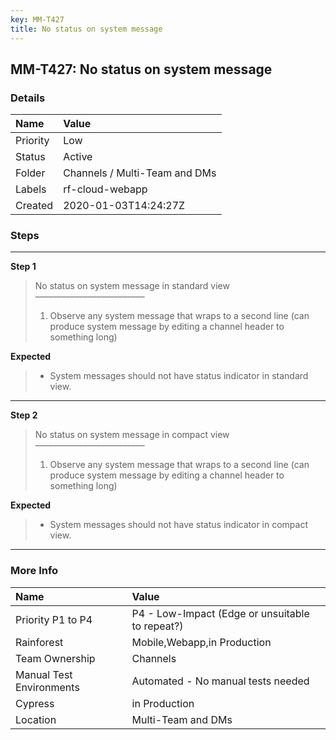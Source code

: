 ```yaml
---
key: MM-T427
title: No status on system message
---
```


## MM-T427: No status on system message

### Details

| Name     | Value                         |
| :------- | :---------------------------- |
| Priority | Low                           |
| Status   | Active                        |
| Folder   | Channels / Multi-Team and DMs |
| Labels   | rf-cloud-webapp               |
| Created  | 2020-01-03T14:24:27Z          |

### Steps

<hr/>

**Step 1**

> <article>No status on system message in standard view<br>–––––––––––––––––––––––––<ol><li>Observe any system message that wraps to a second line (can produce system message by editing a channel header to something long)</li></ol></article>

**Expected**

> <article><ul><li>System messages should not have status indicator in standard view.</li></ul></article>

<hr/>

**Step 2**

> <article>No status on system message in compact view<br>–––––––––––––––––––––––––<ol><li>Observe any system message that wraps to a second line (can produce system message by editing a channel header to something long)</li></ol></article>

**Expected**

> <article><ul><li>System messages should not have status indicator in compact view.</li></ul></article>

<hr/>

### More Info

| Name                     | Value                                           |
| :----------------------- | :---------------------------------------------- |
| Priority P1 to P4        | P4 - Low-Impact (Edge or unsuitable to repeat?) |
| Rainforest               | Mobile,Webapp,in Production                     |
| Team Ownership           | Channels                                        |
| Manual Test Environments | Automated - No manual tests needed              |
| Cypress                  | in Production                                   |
| Location                 | Multi-Team and DMs                              |
